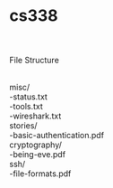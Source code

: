 # cs338 </br></br>

File Structure</br></br>

misc/</br>
-status.txt</br>
-tools.txt</br>
-wireshark.txt</br>
stories/</br>
-basic-authentication.pdf</br>
cryptography/</br>
-being-eve.pdf</br>
ssh/</br>
-file-formats.pdf
